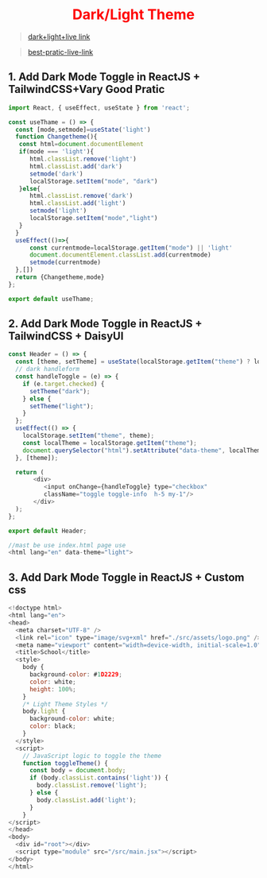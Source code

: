<p>
 <h1 style="color:red;" align="center">Dark/Light Theme</h1>
</p>

> [dark+light+live link](https://6544caa3b697ca10adc8693a--statuesque-chaja-8eccb0.netlify.app)

> [best-pratic-live-link](https://sweet-strudel-e3510e.netlify.app/)

## 1. Add Dark Mode Toggle in ReactJS + TailwindCSS+Vary Good Pratic

  ```js
import React, { useEffect, useState } from 'react';

const useThame = () => {
    const [mode,setmode]=useState('light')
    function Changetheme(){
     const html=document.documentElement
     if(mode === 'light'){
        html.classList.remove('light')
        html.classList.add('dark')
        setmode('dark')
        localStorage.setItem("mode", "dark")
     }else{
        html.classList.remove('dark')
        html.classList.add('light')
        setmode('light')
        localStorage.setItem("mode","light")
     }
    }
    useEffect(()=>{
        const currentmode=localStorage.getItem("mode") || 'light'
        document.documentElement.classList.add(currentmode)
        setmode(currentmode)
    },[])
    return {Changetheme,mode}
};

export default useThame;
  ```

## 2. Add Dark Mode Toggle in ReactJS + TailwindCSS + DaisyUI

  ```js
const Header = () => {
    const [theme, setTheme] = useState(localStorage.getItem("theme") ? localStorage.getItem("theme") : "light");
    // dark handleform
    const handleToggle = (e) => {
      if (e.target.checked) {
        setTheme("dark");
      } else {
        setTheme("light");
      }
    };
    useEffect(() => {
      localStorage.setItem("theme", theme);
      const localTheme = localStorage.getItem("theme");
      document.querySelector("html").setAttribute("data-theme", localTheme);
    }, [theme]);

    return (
         <div>
            <input onChange={handleToggle} type="checkbox"
            className="toggle toggle-info  h-5 my-1"/>
         </div>
    );
};

export default Header;

//mast be use index.html page use
<html lang="en" data-theme="light">
  ```
## 3. Add Dark Mode Toggle in ReactJS + Custom css

  ```js
<!doctype html>
<html lang="en">
  <head>
    <meta charset="UTF-8" />
    <link rel="icon" type="image/svg+xml" href="./src/assets/logo.png" />
    <meta name="viewport" content="width=device-width, initial-scale=1.0" />
    <title>School</title>
    <style>
      body {
        background-color: #1D2229;
        color: white;
        height: 100%;
      }
      /* Light Theme Styles */
      body.light {
        background-color: white;
        color: black;
      }
    </style>
    <script>
      // JavaScript logic to toggle the theme
      function toggleTheme() {
        const body = document.body;
        if (body.classList.contains('light')) {
          body.classList.remove('light');
        } else {
          body.classList.add('light');
        }
      }
  </script>
  </head>
  <body>
    <div id="root"></div>
    <script type="module" src="/src/main.jsx"></script>
  </body>
</html>
  ```








